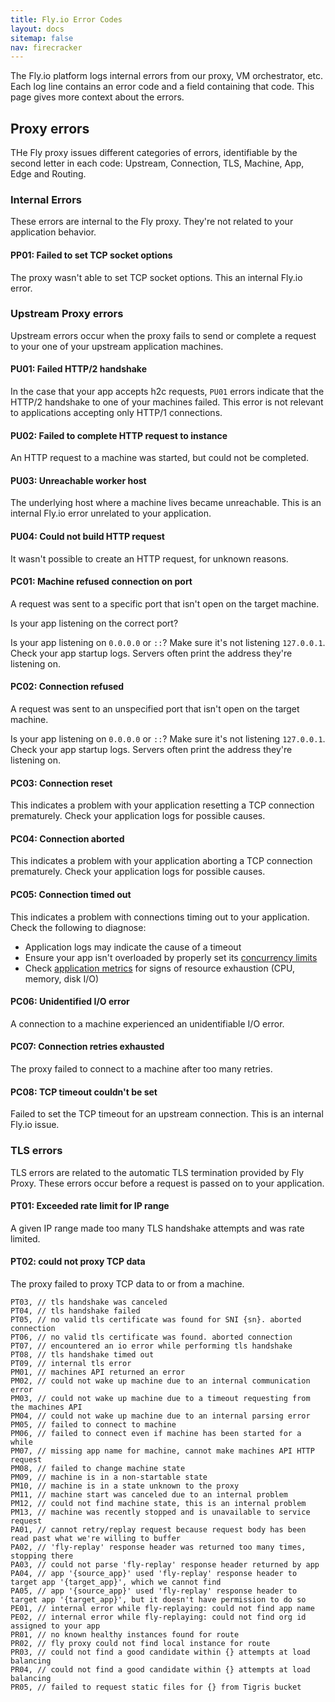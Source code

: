```yaml
---
title: Fly.io Error Codes
layout: docs
sitemap: false
nav: firecracker
---
```


The Fly.io platform logs internal errors from our proxy, VM orchestrator, etc. Each log line contains an error code and a field containing that code. This page gives more context about the errors.

## Proxy errors

THe Fly proxy issues different categories of errors, identifiable by the second letter in each code: Upstream, Connection, TLS, Machine, App, Edge and Routing.

### Internal Errors

These errors are internal to the Fly proxy. They're not related to your application behavior.

#### PP01: Failed to set TCP socket options

The proxy wasn't able to set TCP socket options. This an internal Fly.io error.

### Upstream Proxy errors

Upstream errors occur when the proxy fails to send or complete a request to your one of your upstream application machines.

#### PU01: Failed HTTP/2 handshake

In the case that your app accepts h2c requests, `PU01` errors indicate that the HTTP/2 handshake to one of your machines failed. This error is not relevant to applications accepting only HTTP/1 connections.

#### PU02: Failed to complete HTTP request to instance

An HTTP request to a machine was started, but could not be completed.

#### PU03: Unreachable worker host

The underlying host where a machine lives became unreachable. This is an internal Fly.io error unrelated to your application.

#### PU04: Could not build HTTP request

It wasn't possible to create an HTTP request, for unknown reasons.


#### PC01: Machine refused connection on port

A request was sent to a specific port that isn't open on the target machine.

Is your app listening on the correct port?

Is your app listening on `0.0.0.0` or `::`? Make sure it's not listening `127.0.0.1`. Check your app startup logs. Servers often print the address they're listening on.

#### PC02: Connection refused

A request was sent to an unspecified port that isn't open on the target machine.

Is your app listening on `0.0.0.0` or `::`? Make sure it's not listening `127.0.0.1`. Check your app startup logs. Servers often print the address they're listening on.

#### PC03: Connection reset

This indicates a problem with your application resetting a TCP connection prematurely. Check your application logs for possible causes.

#### PC04: Connection aborted

This indicates a problem with your application aborting a TCP connection prematurely. Check your application logs for possible causes.

#### PC05: Connection timed out

This indicates a problem with connections timing out to your application. Check the following to diagnose:

* Application logs may indicate the cause of a timeout
* Ensure your app isn't overloaded by properly set its [concurrency limits](https://fly.io/docs/reference/concurrency/#main-content-start)
* Check [application metrics](https://fly.io/docs/metrics-and-logs/metrics/#managed-grafana) for signs of resource exhaustion (CPU, memory, disk I/O)

#### PC06: Unidentified I/O error

A connection to a machine experienced an unidentifiable I/O error.

#### PC07: Connection retries exhausted

The proxy failed to connect to a machine after too many retries.

#### PC08: TCP timeout couldn't be set

Failed to set the TCP timeout for an upstream connection. This is an internal Fly.io issue.

### TLS errors

TLS errors are related to the automatic TLS termination provided by Fly Proxy. These errors occur before a request is passed on to your application.

#### PT01: Exceeded rate limit for IP range

A given IP range made too many TLS handshake attempts and was rate limited.

#### PT02: could not proxy TCP data

The proxy failed to proxy TCP data to or from a machine.


    PT03, // tls handshake was canceled
    PT04, // tls handshake failed
    PT05, // no valid tls certificate was found for SNI {sn}. aborted connection
    PT06, // no valid tls certificate was found. aborted connection
    PT07, // encountered an io error while performing tls handshake
    PT08, // tls handshake timed out
    PT09, // internal tls error
    PM01, // machines API returned an error
    PM02, // could not wake up machine due to an internal communication error
    PM03, // could not wake up machine due to a timeout requesting from the machines API
    PM04, // could not wake up machine due to an internal parsing error
    PM05, // failed to connect to machine
    PM06, // failed to connect even if machine has been started for a while
    PM07, // missing app name for machine, cannot make machines API HTTP request
    PM08, // failed to change machine state
    PM09, // machine is in a non-startable state
    PM10, // machine is in a state unknown to the proxy
    PM11, // machine start was canceled due to an internal problem
    PM12, // could not find machine state, this is an internal problem
    PM13, // machine was recently stopped and is unavailable to service request
    PA01, // cannot retry/replay request because request body has been read past what we're willing to buffer
    PA02, // 'fly-replay' response header was returned too many times, stopping there
    PA03, // could not parse 'fly-replay' response header returned by app
    PA04, // app '{source_app}' used 'fly-replay' response header to target app '{target_app}', which we cannot find
    PA05, // app '{source_app}' used 'fly-replay' response header to target app '{target_app}', but it doesn't have permission to do so
    PE01, // internal error while fly-replaying: could not find app name
    PE02, // internal error while fly-replaying: could not find org id assigned to your app
    PR01, // no known healthy instances found for route
    PR02, // fly proxy could not find local instance for route
    PR03, // could not find a good candidate within {} attempts at load balancing
    PR04, // could not find a good candidate within {} attempts at load balancing
    PR05, // failed to request static files for {} from Tigris bucket
